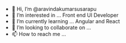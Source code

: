 - 👋 Hi, I’m @aravindakumarsusarapu
- 👀 I’m interested in ... Front end UI Developer
- 🌱 I’m currently learning ... Angular and React
- 💞️ I’m looking to collaborate on ... 
- 📫 How to reach me ... 

<!---
aravindakumarsusarapu/aravindakumarsusarapu is a ✨ special ✨ repository because its `README.md` (this file) appears on your GitHub profile.
You can click the Preview link to take a look at your changes.
--->
